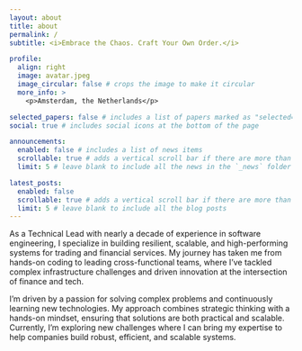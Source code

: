 ```yaml
---
layout: about
title: about
permalink: /
subtitle: <i>Embrace the Chaos. Craft Your Own Order.</i>

profile:
  align: right
  image: avatar.jpeg
  image_circular: false # crops the image to make it circular
  more_info: >
    <p>Amsterdam, the Netherlands</p>

selected_papers: false # includes a list of papers marked as "selected={true}"
social: true # includes social icons at the bottom of the page

announcements:
  enabled: false # includes a list of news items
  scrollable: true # adds a vertical scroll bar if there are more than 3 news items
  limit: 5 # leave blank to include all the news in the `_news` folder

latest_posts:
  enabled: false
  scrollable: true # adds a vertical scroll bar if there are more than 3 new posts items
  limit: 5 # leave blank to include all the blog posts
---
```


As a Technical Lead with nearly a decade of experience in software engineering, I specialize in building resilient, scalable, and high-performing systems for trading and financial services. My journey has taken me from hands-on coding to leading cross-functional teams, where I’ve tackled complex infrastructure challenges and driven innovation at the intersection of finance and tech.

I’m driven by a passion for solving complex problems and continuously learning new technologies. My approach combines strategic thinking with a hands-on mindset, ensuring that solutions are both practical and scalable. Currently, I’m exploring new challenges where I can bring my expertise to help companies build robust, efficient, and scalable systems.